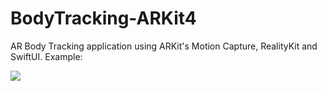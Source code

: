 # BodyTracking-ARKit4
AR Body Tracking application using ARKit's Motion Capture, RealityKit and SwiftUI. 
Example:

![](GifCoverBodyTracking.gif)

